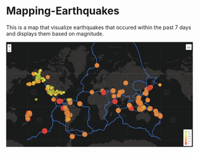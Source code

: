 # Mapping-Earthquakes

This is a map that visualize earthquakes that occured within the past 7 days and displays them based on magnitude.

![](images/Map.png)
